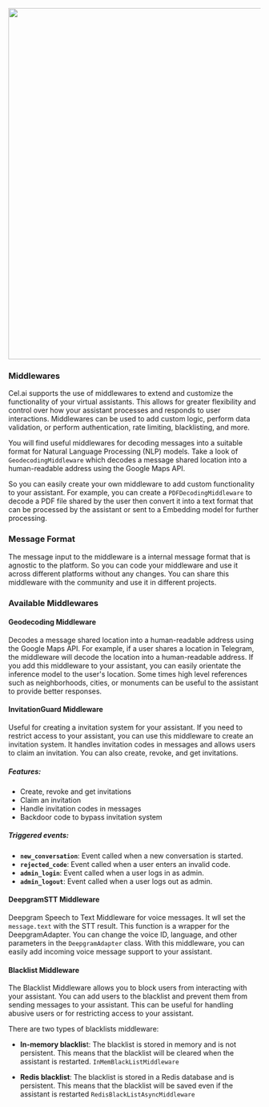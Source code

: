 
<p align="center">
  <img src="https://raw.githubusercontent.com/cel-ai/celai/refs/heads/main/cel/assets/celai_middlewares.png" width="700" />
</p>


### Middlewares
Cel.ai supports the use of middlewares to extend and customize the functionality of your virtual assistants. This allows for greater flexibility and control over how your assistant processes and responds to user interactions.
Middlewares can be used to add custom logic, perform data validation, or perform authentication, rate limiting, blacklisting, and more.

You will find useful middlewares for decoding messages into a suitable format for Natural Language Processing (NLP) models. Take a look of `GeodecodingMiddleware` which decodes a message shared location into a human-readable address using the Google Maps API. 

So you can easily create your own middleware to add custom functionality to your assistant.
For example, you can create a `PDFDecodingMiddleware` to decode a PDF file shared by the user then convert it into a text format that can be processed by the assistant or sent to a Embedding model for further processing.

### Message Format

The message input to the middleware is a internal message format that is agnostic to the platform. So you can code your middleware and use it across different platforms without any changes.
You can share this middleware with the community and use it in different projects.


### Available Middlewares

#### Geodecoding Middleware 
Decodes a message shared location into a human-readable address using the Google Maps API. For example, if a user shares a location in Telegram, the middleware will decode the location into a human-readable address. If you add this middleware to your assistant, you can easily orientate the inference model to the user's location. Some times high level references such as neighborhoods, cities, or monuments can be useful to the assistant to provide better responses.

#### InvitationGuard Middleware
Useful for creating a invitation system for your assistant. If you need to restrict access to your assistant, you can use this middleware to create an invitation system. It handles invitation codes in messages and allows users to claim an invitation. You can also create, revoke, and get invitations. 
    
##### Features:
- Create, revoke and get invitations
- Claim an invitation
- Handle invitation codes in messages
- Backdoor code to bypass invitation system
        
    
##### Triggered events:
- **`new_conversation`**: Event called when a new conversation is started.
- **`rejected_code`**: Event called when a user enters an invalid code.
- **`admin_login`**: Event called when a user logs in as admin.
- **`admin_logout`**: Event called when a user logs out as admin.


#### DeepgramSTT Middleware

Deepgram Speech to Text Middleware for voice messages. It wll set the `message.text` with the STT result. This function is a wrapper for the DeepgramAdapter. 
You can change the voice ID, language, and other parameters in the `DeepgramAdapter` class.
With this middleware, you can easily add incoming voice message support to your assistant.

#### Blacklist Middleware

The Blacklist Middleware allows you to block users from interacting with your assistant. You can add users to the blacklist and prevent them from sending messages to your assistant. This can be useful for handling abusive users or for restricting access to your assistant.

There are two types of blacklists middleware:
- **In-memory blacklis**t: The blacklist is stored in memory and is not persistent. This means that the blacklist will be cleared when the assistant is restarted. `InMemBlackListMiddleware`

- **Redis blacklist**: The blacklist is stored in a Redis database and is persistent. This means that the blacklist will be saved even if the assistant is restarted `RedisBlackListAsyncMiddleware`
